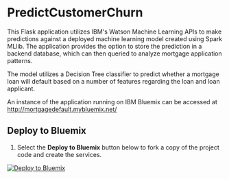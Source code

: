 # PredictCustomerChurn

This Flask application utilizes IBM's Watson Machine Learning APIs to make predictions against a deployed machine learning
model created using Spark MLlib. The application provides the option to store the prediction in a backend database, which can then
queried to analyze mortgage application patterns.

The model utilizes a Decision Tree classifier to predict whether a mortgage loan will default based on a number of features
regarding the loan and loan applicant.

An instance of the application running on IBM Bluemix can be accessed at http://mortgagedefault.mybluemix.net/

## Deploy to Bluemix

1. Select the **Deploy to Bluemix** button below to fork a copy of the project code and create the services.

  [![Deploy to Bluemix](https://bluemix.net/deploy/button.png)](https://bluemix.net/deploy?repository=https://github.com/yfphoon/ChurnDemo.git)

